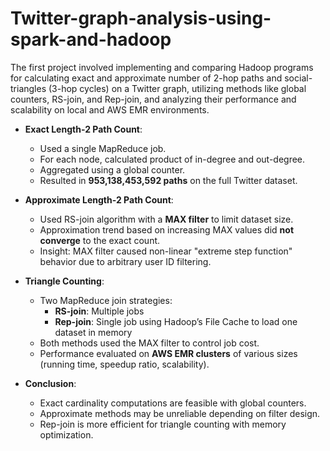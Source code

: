 # Twitter-graph-analysis-using-spark-and-hadoop
The first project involved implementing and comparing Hadoop programs for calculating exact and approximate number of 2-hop paths and social-triangles (3-hop cycles) on a Twitter graph, utilizing methods like global counters, RS-join, and Rep-join, and analyzing their performance and scalability on local and AWS EMR environments.
- **Exact Length-2 Path Count**:
  - Used a single MapReduce job.
  - For each node, calculated product of in-degree and out-degree.
  - Aggregated using a global counter.
  - Resulted in **953,138,453,592 paths** on the full Twitter dataset.

- **Approximate Length-2 Path Count**:
  - Used RS-join algorithm with a **MAX filter** to limit dataset size.
  - Approximation trend based on increasing MAX values did **not converge** to the exact count.
  - Insight: MAX filter caused non-linear "extreme step function" behavior due to arbitrary user ID filtering.

- **Triangle Counting**:
  - Two MapReduce join strategies:
    - **RS-join**: Multiple jobs
    - **Rep-join**: Single job using Hadoop’s File Cache to load one dataset in memory
  - Both methods used the MAX filter to control job cost.
  - Performance evaluated on **AWS EMR clusters** of various sizes (running time, speedup ratio, scalability).

- **Conclusion**:
  - Exact cardinality computations are feasible with global counters.
  - Approximate methods may be unreliable depending on filter design.
  - Rep-join is more efficient for triangle counting with memory optimization.
